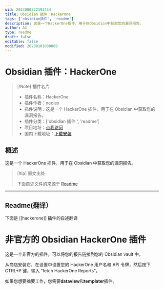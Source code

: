 ```yaml
---
uid: 2023080322193454
title: Obsidian 插件：HackerOne
tags: ['obsidian插件', 'readme']
description: 这是一个HackerOne插件，用于在Obsidian中获取您的漏洞报告。
author: AI
type: readme
draft: false
editable: false
modified: 20230101000000
---
```


# Obsidian 插件：HackerOne

> [!Note] 插件名片
> - 插件名称：HackerOne
> - 插件作者：neolex
> - 插件说明：这是一个 HackerOne 插件，用于在 Obsidian 中获取您的漏洞报告。
> - 插件分类：['obsidian 插件 ', 'readme']
> - 项目地址：[点我访问](https://github.com/Neolex-Security/obsidian-hackerone)
> - 国内下载地址：[下载安装](https://pkmer.cn/products/plugin/pluginMarket/?hackerone)

## 概述

这是一个 HackerOne 插件，用于在 Obsidian 中获取您的漏洞报告。

> [!tip] 原文出处
>
>下面自述文件的来源于 [Readme](https://ghproxy.net/https://raw.githubusercontent.com/Neolex-Security/obsidian-hackerone/master/README.md)
>

---

## Readme(翻译）

下面是 [[hackerone]] 插件的自述翻译

# 非官方的 Obsidian HackerOne 插件

这是一个非官方的插件，可以将您的报告链接到您的 Obsidian vault 中。

从商店安装它，在设置中设置您的 HackerOne 用户名和 API 令牌，然后按下 CTRL+P 键，输入 "fetch HackerOne Reports"。

如果您想要摘要工作，您需要**dataview**和**templater**插件。
